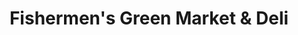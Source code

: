 ---
title: "Fishermen's Green Market & Deli"
url: /seattle/fishermens-green-market-and-deli/
shop: convenience
---